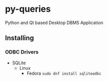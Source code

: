 # py-queries
Python and Qt based Desktop DBMS Application

## Installing

### ODBC Drivers

- SQLite
  - Linux
    - Fedora `sudo dnf install sqliteodbc`

